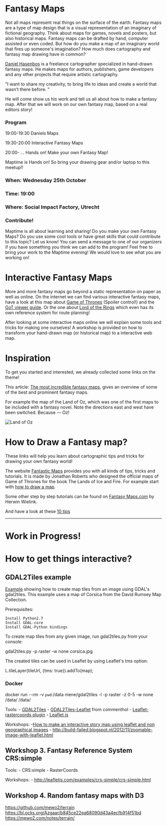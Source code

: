 # Fantasy Maps
Not all maps represent real things on the surface of the earth. Fantasy maps are a type of map design that is a visual representation of an imaginary of fictional geography. Think about maps for games, novels and posters, but also historical maps. Fantasy maps can be drafted by hand, computer assisted or even coded.
But how do you make a map of an imaginary world that fires up someone's imagination? How much does cartography and fantasy map drawing have in common? 

[Daniel Hasenbos](http://danielsmaps.com/) is a freelance cartographer specialized in hand-drawn fantasy maps. He makes maps for authors, publishers, game developers and any other projects that require artistic cartography.

"I want to share my creativity, to bring life to ideas and create a world that wasn’t there before. "

He will come show us his work and tell us all about how to make a fantasy map. After that we will work on our own fantasy map, based on a real editors story! 


### Program

19:00-19:30 Daniels Maps

19:30-20:00 Interactive Fantasy Maps

20:00- ...  Hands on! Make your own Fantasy Map!

Maptime is Hands on! So bring your drawing gear and/or laptop to this meetup!! 


### When: Wednesday 25th October
### Time: 19:00
### Where: Social Impact Factory, Utrecht

### Contribute!

Maptime is all about learning and sharing! Do you make your own Fantasy Maps? Do you use some cool tools or have great skills that could contribute to this topic? Let us know! You can send a message to one of our organizers if you have something you think we can add to the program! Feel free to bring your work to the Maptime evening! We would love to see what you are working on!




# Interactive Fantasy Maps
More and more fantasy maps go beyond a static representation on paper as well as online. On the internet we can find various interactive fantasy maps, have a look at this map about [Game of Thrones](https://quartermaester.info/) (Spoiler control!) and the [GoT viewer guide](http://viewers-guide.hbo.com/game-of-thrones/season-1/episode-1/map/location/19/eyrie). Or the one about [Lord of the Rings](http://lotrproject.com/map/#zoom=3&lat=-1315.5&lon=1500&layers=B) which even has its own reference system for route planning!

After looking at some interactive maps online we will explain some tools and tricks for making one ourselves! A workshop is provided on how to transform your hand-drawn map (or historical map) to a interactive web map. 


# Inspiration
To get you started and interested, we already collected some links on the theme! 

This article: [The most incredible fantasy maps](https://io9.gizmodo.com/the-most-incredible-fantasy-maps-youve-ever-seen-474420566), gives an overview of some of the best and prominent fantasy maps. 

For example the map of the Land of Oz, which was one of the first maps to be included with a fantasy novel. Note the directions east and west have been switched. Because — Oz!

![Land of Oz](https://i.kinja-img.com/gawker-media/image/upload/s--JTCBma_n--/c_fit,fl_progressive,q_80,w_636/18kyaa8q2tn2xjpg.jpg)


# How to Draw a Fantasy map? 

These links will help you learn about cartographic tips and tricks for drawing your own fantasy world! 

The website [Fantastic Maps](http://www.fantasticmaps.com/category/tips-and-tricks/) provides you with all kinds of tips, tricks and tutorials. It is made by Jonathan Roberts who designed the official maps of Game of Thrones for the book The Lands of Ice and Fire. For example start with [how to draw a map]( http://www.fantasticmaps.com/2015/02/how-to-draw-a-map/).

Some other step by step tutorials can be found on [Fantasy Maps.com](http://fantasy-maps.com/tutorials/) by Herwin Wielink. 

And have a look at these [10 tips](https://io9.gizmodo.com/10-rules-for-making-better-fantasy-maps-1680429159)



----------------------------------
# Work in Progress!



# How to get things interactive? 

## GDAL2Tiles example

[Example](http://maptime-ams.github.io/gdal2tiles-example/) showing how to create map tiles from an image using GDAL's gdal2tiles. This example uses a map of Corsica from the David Rumsey Map Collection.

Prerequisites:

    Install Python2.7
    Install GDAL-core
    Install GDAL-Python bindings

To create map tiles from any given image, run gdal2tiles.py from your console:

gdal2tiles.py -p raster -w none corsica.jpg

The created tiles can be used in Leaflet by using Leaflet's tms option:

L.tileLayer(tileUrl, {tms: true}).addTo(map);



### Docker


docker run --rm -v `pwd`:/data niene/gdal2tiles -l -p raster -z 0-5 -w none /data/<image> /data/<tilesdir> 


Tools: 
	- [GDAL2Tiles](http://www.gdal.org/gdal2tiles.html)
	- [GDAL2Tiles-Leaflet](https://github.com/commenthol/gdal2tiles-leaflet) from commenthol
	- [Leaflet-rastercoords plugin]()
	- [Leaflet.js](http://leafletjs.com/) 

Workshops:
	-[How to make an interactive story map using leaflet and non geographical images](https://medium.com/@jarednielsen/how-to-make-an-interactive-story-map-using-leaflet-and-non-geographical-images-821f49ff3b0d)
	- http://build-failed.blogspot.nl/2012/11/zoomable-image-with-leaflet.html

## Workshop 3. Fantasy Reference System CRS:simple

Tools: 
	- CRS:simple
	- RasterCoords

Workshops:
	- http://leafletjs.com/examples/crs-simple/crs-simple.html

## Workshop 4. Random fantasy maps with D3

https://github.com/mewo2/terrain
https://bl.ocks.org/Azgaar/b845ce22ea68090d43a4ecfb914f51bd
https://mewo2.com/notes/terrain/